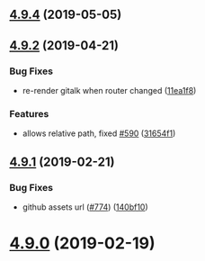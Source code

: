 <a name="4.9.4"></a>
## [4.9.4](https://github.com/docsifyjs/docsify/compare/v4.9.2...v4.9.4) (2019-05-05)



<a name="4.9.2"></a>
## [4.9.2](https://github.com/docsifyjs/docsify/compare/v4.9.1...v4.9.2) (2019-04-21)


### Bug Fixes

* re-render gitalk when router changed ([11ea1f8](https://github.com/docsifyjs/docsify/commit/11ea1f8))


### Features

* allows relative path, fixed [#590](https://github.com/docsifyjs/docsify/issues/590) ([31654f1](https://github.com/docsifyjs/docsify/commit/31654f1))



<a name="4.9.1"></a>
## [4.9.1](https://github.com/docsifyjs/docsify/compare/v4.9.0...v4.9.1) (2019-02-21)


### Bug Fixes

* github assets url ([#774](https://github.com/docsifyjs/docsify/issues/774)) ([140bf10](https://github.com/docsifyjs/docsify/commit/140bf10))



<a name="4.9.0"></a>
# [4.9.0](https://github.com/docsifyjs/docsify/compare/v4.8.6...v4.9.0) (2019-02-19)